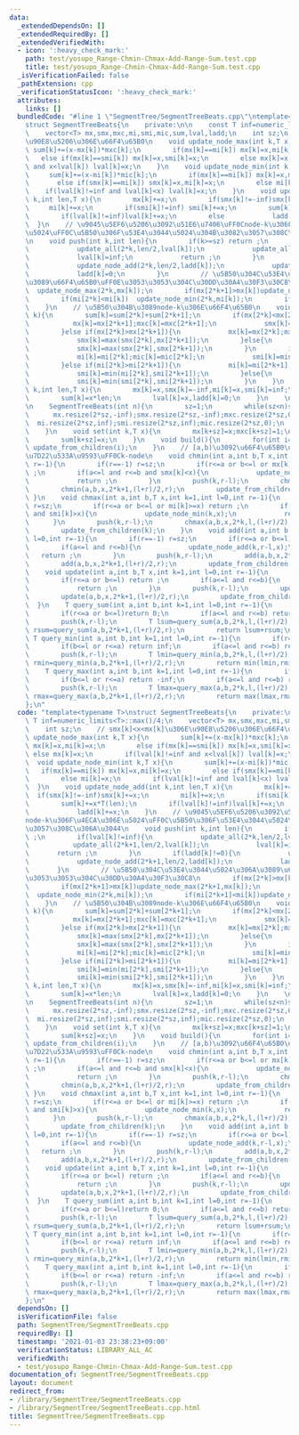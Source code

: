 ```yaml
---
data:
  _extendedDependsOn: []
  _extendedRequiredBy: []
  _extendedVerifiedWith:
  - icon: ':heavy_check_mark:'
    path: test/yosupo_Range-Chmin-Chmax-Add-Range-Sum.test.cpp
    title: test/yosupo_Range-Chmin-Chmax-Add-Range-Sum.test.cpp
  _isVerificationFailed: false
  _pathExtension: cpp
  _verificationStatusIcon: ':heavy_check_mark:'
  attributes:
    links: []
  bundledCode: "#line 1 \"SegmentTree/SegmentTreeBeats.cpp\"\ntemplate<typename T>\n\
    struct SegmentTreeBeats{\n    private:\n\n    const T inf=numeric_limits<T>::max()/4;\n\
    \    vector<T> mx,smx,mxc,mi,smi,mic,sum,lval,ladd;\n    int sz;\n    // smx[k]<x<mx[k]\u306E\
    \u90E8\u5206\u306E\u66F4\u65B0\n    void update_node_max(int k,T x){\n       \
    \ sum[k]+=(x-mx[k])*mxc[k];\n        if(mx[k]==mi[k]) mx[k]=x,mi[k]=x;\n     \
    \   else if(mx[k]==smi[k]) mx[k]=x,smi[k]=x;\n        else mx[k]=x;\n        if(lval[k]!=inf\
    \ and x<lval[k]) lval[k]=x;\n    }\n    void update_node_min(int k,T x){\n   \
    \     sum[k]+=(x-mi[k])*mic[k];\n        if(mx[k]==mi[k]) mx[k]=x,mi[k]=x;\n \
    \       else if(smx[k]==mi[k]) smx[k]=x,mi[k]=x;\n        else mi[k]=x;\n    \
    \    if(lval[k]!=inf and lval[k]<x) lval[k]=x;\n    }\n    void update_node_add(int\
    \ k,int len,T x){\n        mx[k]+=x;\n        if(smx[k]!=-inf)smx[k]+=x;\n   \
    \     mi[k]+=x;\n        if(smi[k]!=inf) smi[k]+=x;\n        sum[k]+=x*T(len);\n\
    \        if(lval[k]!=inf)lval[k]+=x;\n        else            ladd[k]+=x;\n  \
    \  }\n    // \u9045\u5EF6\u5206\u3092\u51E6\u7406\uFF0Cnode-k\u306F\u4ECA\u306E\
    \u5024\uFF0C\u5B50\u306F\u53E4\u3044\u5024\u304B\u3082\u3057\u308C\u306A\u3044\
    \n    void push(int k,int len){\n        if(k>=sz) return ;\n        if(lval[k]!=inf){\n\
    \            update_all(2*k,len/2,lval[k]);\n            update_all(2*k+1,len/2,lval[k]);\n\
    \            lval[k]=inf;\n            return ;\n        }\n        if(ladd[k]!=0){\n\
    \            update_node_add(2*k,len/2,ladd[k]);\n            update_node_add(2*k+1,len/2,ladd[k]);\n\
    \            ladd[k]=0;\n        }\n        // \u5B50\u304C\u53E4\u3044\u5024\u306A\
    \u3089\u66F4\u65B0\uFF0E\u3053\u3053\u304C\u30DD\u30A4\u30F3\u30C8\n        if(mx[2*k]>mx[k])\
    \  update_node_max(2*k,mx[k]);\n        if(mx[2*k+1]>mx[k])update_node_max(2*k+1,mx[k]);\n\
    \        if(mi[2*k]<mi[k])  update_node_min(2*k,mi[k]);\n        if(mi[2*k+1]<mi[k])update_node_min(2*k+1,mi[k]);\n\
    \    }\n    // \u5B50\u304B\u3089node-k\u306E\u66F4\u65B0\n    void update_from_children(int\
    \ k){\n        sum[k]=sum[2*k]+sum[2*k+1];\n        if(mx[2*k]<mx[2*k+1]){\n \
    \           mx[k]=mx[2*k+1];mxc[k]=mxc[2*k+1];\n            smx[k]=max(mx[2*k],smx[2*k+1]);\n\
    \        }else if(mx[2*k]>mx[2*k+1]){\n            mx[k]=mx[2*k];mxc[k]=mxc[2*k];\n\
    \            smx[k]=max(smx[2*k],mx[2*k+1]);\n        }else{\n            mx[k]=mx[2*k];mxc[k]=mxc[2*k]+mxc[2*k+1];\n\
    \            smx[k]=max(smx[2*k],smx[2*k+1]);\n        }\n        if(mi[2*k]<mi[2*k+1]){\n\
    \            mi[k]=mi[2*k];mic[k]=mic[2*k];\n            smi[k]=min(smi[2*k],mi[2*k+1]);\n\
    \        }else if(mi[2*k]>mi[2*k+1]){\n            mi[k]=mi[2*k+1];mic[k]=mic[2*k+1];\n\
    \            smi[k]=min(mi[2*k],smi[2*k+1]);\n        }else{\n            mi[k]=mi[2*k];mic[k]=mic[2*k]+mic[2*k+1];\n\
    \            smi[k]=min(smi[2*k],smi[2*k+1]);\n        }\n    }\n    void update_all(int\
    \ k,int len,T x){\n        mx[k]=x,smx[k]=-inf,mi[k]=x,smi[k]=inf;\n        mxc[k]=len,mic[k]=len;\n\
    \        sum[k]=x*len;\n        lval[k]=x,ladd[k]=0;\n    }\n    \n    public:\n\
    \n    SegmentTreeBeats(int n){\n        sz=1;\n        while(sz<n)sz<<=1;\n  \
    \      mx.resize(2*sz,-inf);smx.resize(2*sz,-inf);mxc.resize(2*sz,0);\n      \
    \  mi.resize(2*sz,inf);smi.resize(2*sz,inf);mic.resize(2*sz,0);\n        sum.resize(2*sz,0);ladd.resize(2*sz,0);lval.resize(2*sz,inf);\n\
    \    }\n    void set(int k,T x){\n        mx[k+sz]=x;mxc[k+sz]=1;\n        mi[k+sz]=x;mic[k+sz]=1;\n\
    \        sum[k+sz]=x;\n    }\n    void build(){\n        for(int i=sz-1;i;i--)\
    \ update_from_children(i);\n    }\n    // [a,b)\u3092\u66F4\u65B0\uFF0C[l,r)\u63A2\
    \u7D22\u533A\u9593\uFF0Ck-node\n    void chmin(int a,int b,T x,int k=1,int l=0,int\
    \ r=-1){\n        if(r==-1) r=sz;\n        if(r<=a or b<=l or mx[k]<=x) return\
    \ ;\n        if(a<=l and r<=b and smx[k]<x){\n            update_node_max(k,x);\n\
    \            return ;\n        }\n        push(k,r-l);\n        chmin(a,b,x,2*k,l,(l+r)/2);\n\
    \        chmin(a,b,x,2*k+1,(l+r)/2,r);\n        update_from_children(k);\n   \
    \ }\n    void chmax(int a,int b,T x,int k=1,int l=0,int r=-1){\n        if(r==-1)\
    \ r=sz;\n        if(r<=a or b<=l or mi[k]>=x) return ;\n        if(a<=l and r<=b\
    \ and smi[k]>x){\n            update_node_min(k,x);\n            return ;\n  \
    \      }\n        push(k,r-l);\n        chmax(a,b,x,2*k,l,(l+r)/2);\n        chmax(a,b,x,2*k+1,(l+r)/2,r);\n\
    \        update_from_children(k);\n    }\n    void add(int a,int b,T x,int k=1,int\
    \ l=0,int r=-1){\n        if(r==-1) r=sz;\n        if(r<=a or b<=l) return ;\n\
    \        if(a<=l and r<=b){\n            update_node_add(k,r-l,x);\n         \
    \   return ;\n        }\n        push(k,r-l);\n        add(a,b,x,2*k,l,(l+r)/2);\n\
    \        add(a,b,x,2*k+1,(l+r)/2,r);\n        update_from_children(k);\n    }\n\
    \    void update(int a,int b,T x,int k=1,int l=0,int r=-1){\n        if(r==-1)r=sz;\n\
    \        if(r<=a or b<=l) return ;\n        if(a<=l and r<=b){\n            update_all(k,r-l,x);\n\
    \            return ;\n        }\n        push(k,r-l);\n        update(a,b,x,2*k,l,(l+r)/2);\n\
    \        update(a,b,x,2*k+1,(l+r)/2,r);\n        update_from_children(k);\n  \
    \  }\n    T query_sum(int a,int b,int k=1,int l=0,int r=-1){\n        if(r==-1)r=sz;\n\
    \        if(r<=a or b<=l)return 0;\n        if(a<=l and r<=b) return sum[k];\n\
    \        push(k,r-l);\n        T lsum=query_sum(a,b,2*k,l,(l+r)/2);\n        T\
    \ rsum=query_sum(a,b,2*k+1,(l+r)/2,r);\n        return lsum+rsum;\n    }\n   \
    \ T query_min(int a,int b,int k=1,int l=0,int r=-1){\n        if(r==-1)r=sz;\n\
    \        if(b<=l or r<=a) return inf;\n        if(a<=l and r<=b) return mi[k];\n\
    \        push(k,r-l);\n        T lmin=query_min(a,b,2*k,l,(l+r)/2);\n        T\
    \ rmin=query_min(a,b,2*k+1,(l+r)/2,r);\n        return min(lmin,rmin);\n    }\n\
    \    T query_max(int a,int b,int k=1,int l=0,int r=-1){\n        if(r==-1)r=sz;\n\
    \        if(b<=l or r<=a) return -inf;\n        if(a<=l and r<=b) return mx[k];\n\
    \        push(k,r-l);\n        T lmax=query_max(a,b,2*k,l,(l+r)/2);\n        T\
    \ rmax=query_max(a,b,2*k+1,(l+r)/2,r);\n        return max(lmax,rmax);\n    }\n\
    };\n"
  code: "template<typename T>\nstruct SegmentTreeBeats{\n    private:\n\n    const\
    \ T inf=numeric_limits<T>::max()/4;\n    vector<T> mx,smx,mxc,mi,smi,mic,sum,lval,ladd;\n\
    \    int sz;\n    // smx[k]<x<mx[k]\u306E\u90E8\u5206\u306E\u66F4\u65B0\n    void\
    \ update_node_max(int k,T x){\n        sum[k]+=(x-mx[k])*mxc[k];\n        if(mx[k]==mi[k])\
    \ mx[k]=x,mi[k]=x;\n        else if(mx[k]==smi[k]) mx[k]=x,smi[k]=x;\n       \
    \ else mx[k]=x;\n        if(lval[k]!=inf and x<lval[k]) lval[k]=x;\n    }\n  \
    \  void update_node_min(int k,T x){\n        sum[k]+=(x-mi[k])*mic[k];\n     \
    \   if(mx[k]==mi[k]) mx[k]=x,mi[k]=x;\n        else if(smx[k]==mi[k]) smx[k]=x,mi[k]=x;\n\
    \        else mi[k]=x;\n        if(lval[k]!=inf and lval[k]<x) lval[k]=x;\n  \
    \  }\n    void update_node_add(int k,int len,T x){\n        mx[k]+=x;\n      \
    \  if(smx[k]!=-inf)smx[k]+=x;\n        mi[k]+=x;\n        if(smi[k]!=inf) smi[k]+=x;\n\
    \        sum[k]+=x*T(len);\n        if(lval[k]!=inf)lval[k]+=x;\n        else\
    \            ladd[k]+=x;\n    }\n    // \u9045\u5EF6\u5206\u3092\u51E6\u7406\uFF0C\
    node-k\u306F\u4ECA\u306E\u5024\uFF0C\u5B50\u306F\u53E4\u3044\u5024\u304B\u3082\
    \u3057\u308C\u306A\u3044\n    void push(int k,int len){\n        if(k>=sz) return\
    \ ;\n        if(lval[k]!=inf){\n            update_all(2*k,len/2,lval[k]);\n \
    \           update_all(2*k+1,len/2,lval[k]);\n            lval[k]=inf;\n     \
    \       return ;\n        }\n        if(ladd[k]!=0){\n            update_node_add(2*k,len/2,ladd[k]);\n\
    \            update_node_add(2*k+1,len/2,ladd[k]);\n            ladd[k]=0;\n \
    \       }\n        // \u5B50\u304C\u53E4\u3044\u5024\u306A\u3089\u66F4\u65B0\uFF0E\
    \u3053\u3053\u304C\u30DD\u30A4\u30F3\u30C8\n        if(mx[2*k]>mx[k])  update_node_max(2*k,mx[k]);\n\
    \        if(mx[2*k+1]>mx[k])update_node_max(2*k+1,mx[k]);\n        if(mi[2*k]<mi[k])\
    \  update_node_min(2*k,mi[k]);\n        if(mi[2*k+1]<mi[k])update_node_min(2*k+1,mi[k]);\n\
    \    }\n    // \u5B50\u304B\u3089node-k\u306E\u66F4\u65B0\n    void update_from_children(int\
    \ k){\n        sum[k]=sum[2*k]+sum[2*k+1];\n        if(mx[2*k]<mx[2*k+1]){\n \
    \           mx[k]=mx[2*k+1];mxc[k]=mxc[2*k+1];\n            smx[k]=max(mx[2*k],smx[2*k+1]);\n\
    \        }else if(mx[2*k]>mx[2*k+1]){\n            mx[k]=mx[2*k];mxc[k]=mxc[2*k];\n\
    \            smx[k]=max(smx[2*k],mx[2*k+1]);\n        }else{\n            mx[k]=mx[2*k];mxc[k]=mxc[2*k]+mxc[2*k+1];\n\
    \            smx[k]=max(smx[2*k],smx[2*k+1]);\n        }\n        if(mi[2*k]<mi[2*k+1]){\n\
    \            mi[k]=mi[2*k];mic[k]=mic[2*k];\n            smi[k]=min(smi[2*k],mi[2*k+1]);\n\
    \        }else if(mi[2*k]>mi[2*k+1]){\n            mi[k]=mi[2*k+1];mic[k]=mic[2*k+1];\n\
    \            smi[k]=min(mi[2*k],smi[2*k+1]);\n        }else{\n            mi[k]=mi[2*k];mic[k]=mic[2*k]+mic[2*k+1];\n\
    \            smi[k]=min(smi[2*k],smi[2*k+1]);\n        }\n    }\n    void update_all(int\
    \ k,int len,T x){\n        mx[k]=x,smx[k]=-inf,mi[k]=x,smi[k]=inf;\n        mxc[k]=len,mic[k]=len;\n\
    \        sum[k]=x*len;\n        lval[k]=x,ladd[k]=0;\n    }\n    \n    public:\n\
    \n    SegmentTreeBeats(int n){\n        sz=1;\n        while(sz<n)sz<<=1;\n  \
    \      mx.resize(2*sz,-inf);smx.resize(2*sz,-inf);mxc.resize(2*sz,0);\n      \
    \  mi.resize(2*sz,inf);smi.resize(2*sz,inf);mic.resize(2*sz,0);\n        sum.resize(2*sz,0);ladd.resize(2*sz,0);lval.resize(2*sz,inf);\n\
    \    }\n    void set(int k,T x){\n        mx[k+sz]=x;mxc[k+sz]=1;\n        mi[k+sz]=x;mic[k+sz]=1;\n\
    \        sum[k+sz]=x;\n    }\n    void build(){\n        for(int i=sz-1;i;i--)\
    \ update_from_children(i);\n    }\n    // [a,b)\u3092\u66F4\u65B0\uFF0C[l,r)\u63A2\
    \u7D22\u533A\u9593\uFF0Ck-node\n    void chmin(int a,int b,T x,int k=1,int l=0,int\
    \ r=-1){\n        if(r==-1) r=sz;\n        if(r<=a or b<=l or mx[k]<=x) return\
    \ ;\n        if(a<=l and r<=b and smx[k]<x){\n            update_node_max(k,x);\n\
    \            return ;\n        }\n        push(k,r-l);\n        chmin(a,b,x,2*k,l,(l+r)/2);\n\
    \        chmin(a,b,x,2*k+1,(l+r)/2,r);\n        update_from_children(k);\n   \
    \ }\n    void chmax(int a,int b,T x,int k=1,int l=0,int r=-1){\n        if(r==-1)\
    \ r=sz;\n        if(r<=a or b<=l or mi[k]>=x) return ;\n        if(a<=l and r<=b\
    \ and smi[k]>x){\n            update_node_min(k,x);\n            return ;\n  \
    \      }\n        push(k,r-l);\n        chmax(a,b,x,2*k,l,(l+r)/2);\n        chmax(a,b,x,2*k+1,(l+r)/2,r);\n\
    \        update_from_children(k);\n    }\n    void add(int a,int b,T x,int k=1,int\
    \ l=0,int r=-1){\n        if(r==-1) r=sz;\n        if(r<=a or b<=l) return ;\n\
    \        if(a<=l and r<=b){\n            update_node_add(k,r-l,x);\n         \
    \   return ;\n        }\n        push(k,r-l);\n        add(a,b,x,2*k,l,(l+r)/2);\n\
    \        add(a,b,x,2*k+1,(l+r)/2,r);\n        update_from_children(k);\n    }\n\
    \    void update(int a,int b,T x,int k=1,int l=0,int r=-1){\n        if(r==-1)r=sz;\n\
    \        if(r<=a or b<=l) return ;\n        if(a<=l and r<=b){\n            update_all(k,r-l,x);\n\
    \            return ;\n        }\n        push(k,r-l);\n        update(a,b,x,2*k,l,(l+r)/2);\n\
    \        update(a,b,x,2*k+1,(l+r)/2,r);\n        update_from_children(k);\n  \
    \  }\n    T query_sum(int a,int b,int k=1,int l=0,int r=-1){\n        if(r==-1)r=sz;\n\
    \        if(r<=a or b<=l)return 0;\n        if(a<=l and r<=b) return sum[k];\n\
    \        push(k,r-l);\n        T lsum=query_sum(a,b,2*k,l,(l+r)/2);\n        T\
    \ rsum=query_sum(a,b,2*k+1,(l+r)/2,r);\n        return lsum+rsum;\n    }\n   \
    \ T query_min(int a,int b,int k=1,int l=0,int r=-1){\n        if(r==-1)r=sz;\n\
    \        if(b<=l or r<=a) return inf;\n        if(a<=l and r<=b) return mi[k];\n\
    \        push(k,r-l);\n        T lmin=query_min(a,b,2*k,l,(l+r)/2);\n        T\
    \ rmin=query_min(a,b,2*k+1,(l+r)/2,r);\n        return min(lmin,rmin);\n    }\n\
    \    T query_max(int a,int b,int k=1,int l=0,int r=-1){\n        if(r==-1)r=sz;\n\
    \        if(b<=l or r<=a) return -inf;\n        if(a<=l and r<=b) return mx[k];\n\
    \        push(k,r-l);\n        T lmax=query_max(a,b,2*k,l,(l+r)/2);\n        T\
    \ rmax=query_max(a,b,2*k+1,(l+r)/2,r);\n        return max(lmax,rmax);\n    }\n\
    };\n"
  dependsOn: []
  isVerificationFile: false
  path: SegmentTree/SegmentTreeBeats.cpp
  requiredBy: []
  timestamp: '2021-01-03 23:38:23+09:00'
  verificationStatus: LIBRARY_ALL_AC
  verifiedWith:
  - test/yosupo_Range-Chmin-Chmax-Add-Range-Sum.test.cpp
documentation_of: SegmentTree/SegmentTreeBeats.cpp
layout: document
redirect_from:
- /library/SegmentTree/SegmentTreeBeats.cpp
- /library/SegmentTree/SegmentTreeBeats.cpp.html
title: SegmentTree/SegmentTreeBeats.cpp
---
```

